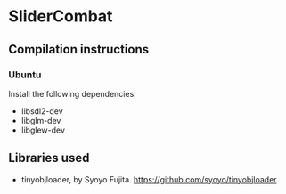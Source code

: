 # SliderCombat

## Compilation instructions
### Ubuntu
Install the following dependencies:
* libsdl2-dev
* libglm-dev 
* libglew-dev

## Libraries used
* tinyobjloader, by Syoyo Fujita. https://github.com/syoyo/tinyobjloader

